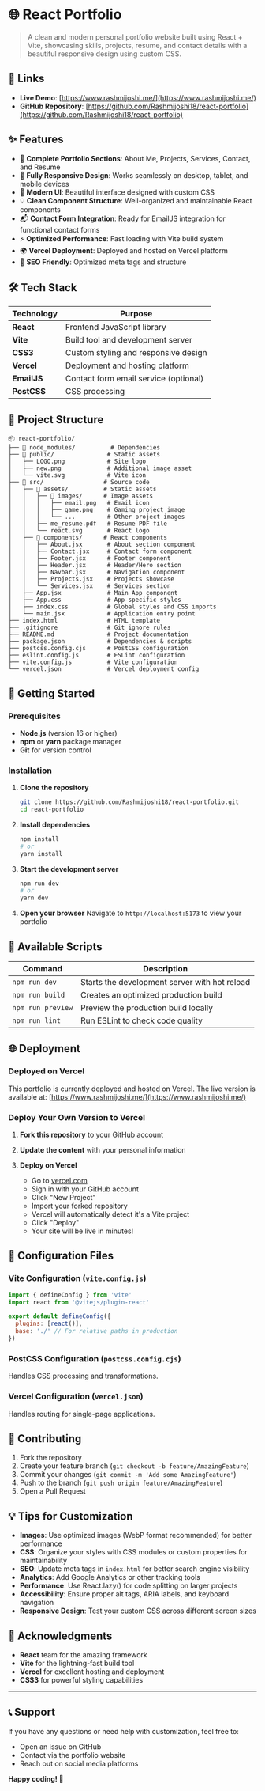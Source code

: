 # 🌐 React Portfolio

> A clean and modern personal portfolio website built using React + Vite, showcasing skills, projects, resume, and contact details with a beautiful responsive design using custom CSS.

## 🔗 Links

- **Live Demo**: [https://www.rashmijoshi.me/](https://www.rashmijoshi.me/)
- **GitHub Repository**: [https://github.com/Rashmijoshi18/react-portfolio](https://github.com/Rashmijoshi18/react-portfolio)

## ✨ Features

- 📄 **Complete Portfolio Sections**: About Me, Projects, Services, Contact, and Resume
- 📱 **Fully Responsive Design**: Works seamlessly on desktop, tablet, and mobile devices
- 🎨 **Modern UI**: Beautiful interface designed with custom CSS
- 💡 **Clean Component Structure**: Well-organized and maintainable React components
- 📬 **Contact Form Integration**: Ready for EmailJS integration for functional contact forms
- ⚡ **Optimized Performance**: Fast loading with Vite build system
- 🌍 **Vercel Deployment**: Deployed and hosted on Vercel platform
- 🎯 **SEO Friendly**: Optimized meta tags and structure

## 🛠️ Tech Stack

| Technology | Purpose |
|------------|---------|
| **React** | Frontend JavaScript library |
| **Vite** | Build tool and development server |
| **CSS3** | Custom styling and responsive design |
| **Vercel** | Deployment and hosting platform |
| **EmailJS** | Contact form email service (optional) |
| **PostCSS** | CSS processing |

## 📁 Project Structure

```
📦 react-portfolio/
├── 📁 node_modules/          # Dependencies
├── 📁 public/               # Static assets
│   ├── LOGO.png            # Site logo
│   ├── new.png             # Additional image asset
│   └── vite.svg            # Vite icon
├── 📁 src/                 # Source code
│   ├── 📁 assets/          # Static assets
│   │   ├── 📁 images/      # Image assets
│   │   │   ├── email.png   # Email icon
│   │   │   ├── game.png    # Gaming project image
│   │   │   └── ...         # Other project images
│   │   ├── me_resume.pdf   # Resume PDF file
│   │   └── react.svg       # React logo
│   ├── 📁 components/      # React components
│   │   ├── About.jsx       # About section component
│   │   ├── Contact.jsx     # Contact form component
│   │   ├── Footer.jsx      # Footer component
│   │   ├── Header.jsx      # Header/Hero section
│   │   ├── Navbar.jsx      # Navigation component
│   │   ├── Projects.jsx    # Projects showcase
│   │   └── Services.jsx    # Services section
│   ├── App.jsx             # Main App component
│   ├── App.css             # App-specific styles
│   ├── index.css           # Global styles and CSS imports
│   └── main.jsx            # Application entry point
├── index.html              # HTML template
├── .gitignore              # Git ignore rules
├── README.md               # Project documentation
├── package.json            # Dependencies & scripts
├── postcss.config.cjs      # PostCSS configuration
├── eslint.config.js        # ESLint configuration
├── vite.config.js          # Vite configuration
└── vercel.json             # Vercel deployment config
```

## 🚀 Getting Started

### Prerequisites

- **Node.js** (version 16 or higher)
- **npm** or **yarn** package manager
- **Git** for version control

### Installation

1. **Clone the repository**
   ```bash
   git clone https://github.com/Rashmijoshi18/react-portfolio.git
   cd react-portfolio
   ```

2. **Install dependencies**
   ```bash
   npm install
   # or
   yarn install
   ```

3. **Start the development server**
   ```bash
   npm run dev
   # or
   yarn dev
   ```

4. **Open your browser**
   Navigate to `http://localhost:5173` to view your portfolio

## 📜 Available Scripts

| Command | Description |
|---------|-------------|
| `npm run dev` | Starts the development server with hot reload |
| `npm run build` | Creates an optimized production build |
| `npm run preview` | Preview the production build locally |
| `npm run lint` | Run ESLint to check code quality |



## 🌐 Deployment

### Deployed on Vercel

This portfolio is currently deployed and hosted on Vercel. The live version is available at: [https://www.rashmijoshi.me/](https://www.rashmijoshi.me/)

### Deploy Your Own Version to Vercel

1. **Fork this repository** to your GitHub account

2. **Update the content** with your personal information

3. **Deploy on Vercel**
   - Go to [vercel.com](https://vercel.com)
   - Sign in with your GitHub account
   - Click "New Project"
   - Import your forked repository
   - Vercel will automatically detect it's a Vite project
   - Click "Deploy"
   - Your site will be live in minutes!



## 🔧 Configuration Files

### Vite Configuration (`vite.config.js`)
```javascript
import { defineConfig } from 'vite'
import react from '@vitejs/plugin-react'

export default defineConfig({
  plugins: [react()],
  base: './' // For relative paths in production
})
```

### PostCSS Configuration (`postcss.config.cjs`)
Handles CSS processing and transformations.

### Vercel Configuration (`vercel.json`)
Handles routing for single-page applications.


## 🤝 Contributing

1. Fork the repository
2. Create your feature branch (`git checkout -b feature/AmazingFeature`)
3. Commit your changes (`git commit -m 'Add some AmazingFeature'`)
4. Push to the branch (`git push origin feature/AmazingFeature`)
5. Open a Pull Request


## 💡 Tips for Customization

- **Images**: Use optimized images (WebP format recommended) for better performance
- **CSS**: Organize your styles with CSS modules or custom properties for maintainability
- **SEO**: Update meta tags in `index.html` for better search engine visibility
- **Analytics**: Add Google Analytics or other tracking tools
- **Performance**: Use React.lazy() for code splitting on larger projects
- **Accessibility**: Ensure proper alt tags, ARIA labels, and keyboard navigation
- **Responsive Design**: Test your custom CSS across different screen sizes

## 🙏 Acknowledgments

- **React** team for the amazing framework
- **Vite** for the lightning-fast build tool
- **Vercel** for excellent hosting and deployment
- **CSS3** for powerful styling capabilities

---

## 📞 Support

If you have any questions or need help with customization, feel free to:
- Open an issue on GitHub
- Contact via the portfolio website
- Reach out on social media platforms

**Happy coding! 🚀**
